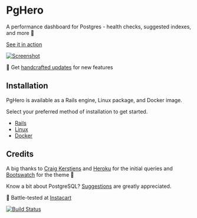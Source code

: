 # PgHero

A performance dashboard for Postgres - health checks, suggested indexes, and more :tada:

[See it in action](https://pghero.herokuapp.com/)

[![Screenshot](https://pghero.herokuapp.com/assets/screenshot-5a368624ada55b32e7668c96926840f9.png)](https://pghero.herokuapp.com/)

:speech_balloon: Get [handcrafted updates](http://chartkick.us7.list-manage.com/subscribe?u=952c861f99eb43084e0a49f98&id=6ea6541e8e&group[0][16]=true) for new features

## Installation

PgHero is available as a Rails engine, Linux package, and Docker image.

Select your preferred method of installation to get started.

- [Rails](guides/Rails.md)
- [Linux](guides/Linux.md)
- [Docker](guides/Docker.md)

## Credits

A big thanks to [Craig Kerstiens](http://www.craigkerstiens.com/2013/01/10/more-on-postgres-performance/) and [Heroku](https://blog.heroku.com/archives/2013/5/10/more_insight_into_your_database_with_pgextras) for the initial queries and [Bootswatch](https://github.com/thomaspark/bootswatch) for the theme :clap:

Know a bit about PostgreSQL? [Suggestions](https://github.com/ankane/pghero/issues) are greatly appreciated.

:tangerine: Battle-tested at [Instacart](https://www.instacart.com/opensource)

[![Build Status](https://travis-ci.org/ankane/pghero.svg?branch=master)](https://travis-ci.org/ankane/pghero)
